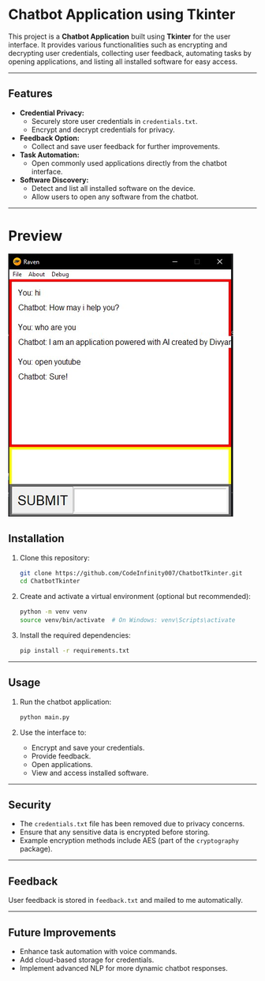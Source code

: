 
# Chatbot Application using Tkinter

This project is a **Chatbot Application** built using **Tkinter** for the user interface. It provides various functionalities such as encrypting and decrypting user credentials, collecting user feedback, automating tasks by opening applications, and listing all installed software for easy access.

----------

## Features

-   **Credential Privacy:**
    -   Securely store user credentials in `credentials.txt`.
    -   Encrypt and decrypt credentials for privacy.
-   **Feedback Option:**
    -   Collect and save user feedback for further improvements.
-   **Task Automation:**
    -   Open commonly used applications directly from the chatbot interface.
-   **Software Discovery:**
    -   Detect and list all installed software on the device.
    -   Allow users to open any software from the chatbot.

----------
# Preview
![preview](/image.jpeg)

## Installation

1.  Clone this repository:
    
    ```bash
    git clone https://github.com/CodeInfinity007/ChatbotTkinter.git
    cd ChatbotTkinter
    
    ```
    
2.  Create and activate a virtual environment (optional but recommended):
    
    ```bash
    python -m venv venv
    source venv/bin/activate  # On Windows: venv\Scripts\activate
    
    ```
    
3.  Install the required dependencies:
    
    ```bash
    pip install -r requirements.txt
    
    ```
    

----------

## Usage

1.  Run the chatbot application:
    
    ```bash
    python main.py
    
    ```
    
2.  Use the interface to:
    -   Encrypt and save your credentials.
    -   Provide feedback.
    -   Open applications.
    -   View and access installed software.

----------

## Security

-   The `credentials.txt` file has been removed due to privacy concerns.
-   Ensure that any sensitive data is encrypted before storing.
-   Example encryption methods include AES (part of the `cryptography` package).

----------

## Feedback

User feedback is stored in `feedback.txt` and mailed to me automatically.

----------

## Future Improvements

-   Enhance task automation with voice commands.
-   Add cloud-based storage for credentials.
-   Implement advanced NLP for more dynamic chatbot responses.


